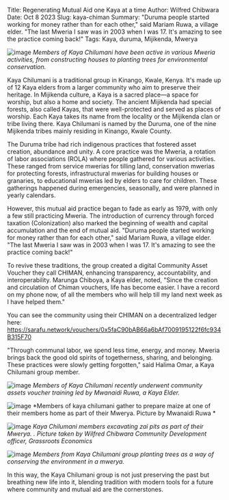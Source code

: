 Title: Regenerating Mutual Aid one Kaya at a time
Author: Wilfred Chibwara
Date: Oct 8 2023
Slug: kaya-chiman
Summary: "Duruma people started working for money rather than for each other," said Mariam Ruwa, a village elder. "The last Mweria I saw was in 2003 when I was 17. It's amazing to see the practice coming back!"
Tags: Kaya, duruma, Mijikenda, Mwerya

![image](images/blog/kaya-chiman1.webp)
*Members of Kaya Chilumani have been active in various Mweria activities, from constructing houses to planting trees for environmental conservation.*

Kaya Chilumani is a traditional group in Kinango, Kwale, Kenya. It's made up of 12 Kaya elders from a larger community who aim to preserve their heritage. In Mijikenda culture, a Kaya is a sacred place—a space for worship, but also a home and society. The ancient Mijikenda had special forests, also called Kayas, that were well-protected and served as places of worship. Each Kaya takes its name from the locality or the Mijikenda clan or tribe living there. Kaya Chilumani is named by the Duruma, one of the nine Mijikenda tribes mainly residing in Kinango, Kwale County.

The Duruma tribe had rich indigenous practices that fostered asset creation, abundance and unity. A core practice was the Mweria, a rotation of labor associations (ROLA) where people gathered for various activities. These ranged from service mwerias for tilling land, conservation mwerias for protecting forests, infrastructural mwerias for building houses or granaries, to educational mwerias led by elders to care for children. These gatherings happened during emergencies, seasonally, and were planned in yearly calendars.

However, this mutual aid practice began to fade as early as 1979, with only a few still practicing Mweria. The introduction of currency through forced taxation (Colonization) also marked the beginning of wealth and capital accumulation and the end of mutual aid. "Duruma people started working for money rather than for each other," said Mariam Ruwa, a village elder. "The last Mweria I saw was in 2003 when I was 17. It's amazing to see the practice coming back!"

To revive these traditions, the group created a digital Community Asset Voucher they call CHIMAN, enhancing transparency, accountability, and interoperability. Marunga Chiboya, a Kaya elder, noted, "Since the creation and circulation of Chiman vouchers, life has become easier. I have a record on my phone now, of all the members who will help till my land next week as I have helped them."

You can see the community using their CHIMAN on a decentralized ledger here: https://sarafu.network/vouchers/0x5faC90bAB66a6bAf7009195122f6fc934B315F70

"Through communal labor, we spend less time, energy, and money. Mweria brings back the good old spirits of togetherness, sharing, and belonging. These practices were slowly getting forgotten," said Halima Omar, a Kaya Chilumani group member.

![image](images/blog/kaya-chiman4.webp)
*Members of Kaya Chilumani recently underwent community assets voucher training led by Mwanaidi Ruwa, a Kaya Elder.*

![image](images/blog/kaya-chiman3.webp)
*Members of kaya chilumani gather to prepare maize at one of their members home as part of their Mwerya. Picture by Mwanaidi Ruwa *


![image](images/blog/kaya-chiman5.webp)
*Kaya Chilumani members excavating zai pits as part of their Mwerya. . Picture taken by Wilfred Chibwara Community Development officer, Grassroots Economics*

![image](images/blog/kaya-chiman6.webp)
*Members from Kaya Chilumani group planting trees as a way of conserving the environment in a mwerya.*


In this way, the Kaya Chilumani group is not just preserving the past but breathing new life into it, blending tradition with modern tools for a future where community and mutual aid are the cornerstones.


